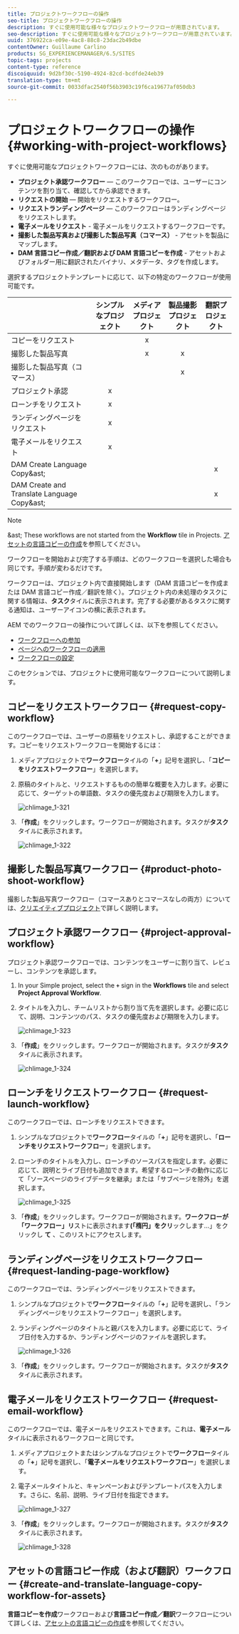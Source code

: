 ```yaml
---
title: プロジェクトワークフローの操作
seo-title: プロジェクトワークフローの操作
description: すぐに使用可能な様々なプロジェクトワークフローが用意されています。
seo-description: すぐに使用可能な様々なプロジェクトワークフローが用意されています。
uuid: 376922ca-e09e-4ac8-88c8-23dac2b49dbe
contentOwner: Guillaume Carlino
products: SG_EXPERIENCEMANAGER/6.5/SITES
topic-tags: projects
content-type: reference
discoiquuid: 9d2bf30c-5190-4924-82cd-bcdfde24eb39
translation-type: tm+mt
source-git-commit: 0033dfac2540f56b3903c19f6ca19677af050db3

---
```



# プロジェクトワークフローの操作{#working-with-project-workflows}

すぐに使用可能なプロジェクトワークフローには、次のものがあります。

* **プロジェクト承認ワークフロー** — このワークフローでは、ユーザーにコンテンツを割り当て、確認してから承認できます。
* **リクエストの開始** — 開始をリクエストするワークフロー。
* **リクエストランディングページ** — このワークフローはランディングページをリクエストします。
* **電子メールをリクエスト** - 電子メールをリクエストするワークフローです。
* **撮影した製品写真および撮影した製品写真（コマース）** - アセットを製品にマップします。
* **DAM 言語コピー作成／翻訳および DAM 言語コピーを作成** - アセットおよびフォルダー用に翻訳されたバイナリ、メタデータ、タグを作成します。

選択するプロジェクトテンプレートに応じて、以下の特定のワークフローが使用可能です。

|  | **シンプルなプロジェクト** | **メディアプロジェクト** | **製品撮影プロジェクト** | **翻訳プロジェクト** |
|---|:-:|:-:|:-:|:-:|
| コピーをリクエスト |  | x |  |  |
| 撮影した製品写真 |  | x | x |  |
| 撮影した製品写真（コマース） |  |  | x |  |
| プロジェクト承認 | x |  |  |  |
| ローンチをリクエスト | x |  |  |  |
| ランディングページをリクエスト | x |  |  |  |
| 電子メールをリクエスト | x |  |  |  |
| DAM Create Language Copy&amp;ast; |  |  |  | x |
| DAM Create and Translate Language Copy&amp;ast; |  |  |  | x |

>[!NOTE]
>
>&amp;ast; These workflows are not started from the **Workflow** tile in Projects. [アセットの言語コピーの作成](/help/sites-administering/tc-manage.md)を参照してください。

ワークフローを開始および完了する手順は、どのワークフローを選択した場合も同じです。手順が変わるだけです。

ワークフローは、プロジェクト内で直接開始します（DAM 言語コピーを作成または DAM 言語コピー作成／翻訳を除く）。プロジェクト内の未処理のタスクに関する情報は、**タスク**&#x200B;タイルに表示されます。完了する必要があるタスクに関する通知は、ユーザーアイコンの横に表示されます。

AEM でのワークフローの操作について詳しくは、以下を参照してください。

* [ワークフローへの参加](/help/sites-authoring/workflows-participating.md)
* [ページへのワークフローの適用](/help/sites-authoring/workflows-applying.md)
* [ワークフローの設定](/help/sites-administering/workflows.md)

このセクションでは、プロジェクトに使用可能なワークフローについて説明します。

## コピーをリクエストワークフロー {#request-copy-workflow}

このワークフローでは、ユーザーの原稿をリクエストし、承認することができます。コピーをリクエストワークフローを開始するには：

1. メディアプロジェクトで&#x200B;**ワークフロー**&#x200B;タイルの「**+**」記号を選択し、「**コピーをリクエストワークフロー**」を選択します。
1. 原稿のタイトルと、リクエストするものの簡単な概要を入力します。必要に応じて、ターゲットの単語数、タスクの優先度および期限を入力します。

   ![chlimage_1-321](assets/chlimage_1-321.png)

1. 「**作成**」をクリックします。ワークフローが開始されます。タスクが&#x200B;**タスク**&#x200B;タイルに表示されます。

   ![chlimage_1-322](assets/chlimage_1-322.png)

## 撮影した製品写真ワークフロー {#product-photo-shoot-workflow}

撮影した製品写真ワークフロー（コマースありとコマースなしの両方）については、[クリエイティブプロジェクト](/help/sites-authoring/managing-product-information.md)で詳しく説明します。

## プロジェクト承認ワークフロー {#project-approval-workflow}

プロジェクト承認ワークフローでは、コンテンツをユーザーに割り当て、レビューし、コンテンツを承認します。

1. In your Simple project, select the **`+`** sign in the **Workflows** tile and select **Project Approval Workflow**.
1. タイトルを入力し、チームリストから割り当て先を選択します。必要に応じて、説明、コンテンツのパス、タスクの優先度および期限を入力します。

   ![chlimage_1-323](assets/chlimage_1-323.png)

1. 「**作成**」をクリックします。ワークフローが開始されます。タスクが&#x200B;**タスク**&#x200B;タイルに表示されます。

   ![chlimage_1-324](assets/chlimage_1-324.png)

## ローンチをリクエストワークフロー {#request-launch-workflow}

このワークフローでは、ローンチをリクエストできます。

1. シンプルなプロジェクトで&#x200B;**ワークフロー**&#x200B;タイルの「**+**」記号を選択し、「**ローンチをリクエストワークフロー**」を選択します。
1. ローンチのタイトルを入力し、ローンチのソースパスを指定します。必要に応じて、説明とライブ日付も追加できます。希望するローンチの動作に応じて「ソースページのライブデータを継承」または「サブページを除外」を選択します。

   ![chlimage_1-325](assets/chlimage_1-325.png)

1. 「**作成**」をクリックします。ワークフローが開始されます。**ワークフローが「ワークフロー」リ**&#x200B;ストに表示されます&#x200B;**(「楕円」をクリ**&#x200B;ックします…」をクリックし **て** 、このリストにアクセスします。

## ランディングページをリクエストワークフロー {#request-landing-page-workflow}

このワークフローでは、ランディングページをリクエストできます。

1. シンプルなプロジェクトで&#x200B;**ワークフロー**&#x200B;タイルの「**+**」記号を選択し、「ランディングページをリクエストワークフロー」を選択します。
1. ランディングページのタイトルと親パスを入力します。必要に応じて、ライブ日付を入力するか、ランディングページのファイルを選択します。

   ![chlimage_1-326](assets/chlimage_1-326.png)

1. 「**作成**」をクリックします。ワークフローが開始されます。タスクが&#x200B;**タスク**&#x200B;タイルに表示されます。

## 電子メールをリクエストワークフロー {#request-email-workflow}

このワークフローでは、電子メールをリクエストできます。これは、**電子メール**&#x200B;タイルに表示されるワークフローと同じです。

1. メディアプロジェクトまたはシンプルなプロジェクトで&#x200B;**ワークフロー**&#x200B;タイルの「**+**」記号を選択し、「**電子メールをリクエストワークフロー**」を選択します。
1. 電子メールタイトルと、キャンペーンおよびテンプレートパスを入力します。さらに、名前、説明、ライブ日付を指定できます。

   ![chlimage_1-327](assets/chlimage_1-327.png)

1. 「**作成**」をクリックします。ワークフローが開始されます。タスクが&#x200B;**タスク**&#x200B;タイルに表示されます。

   ![chlimage_1-328](assets/chlimage_1-328.png)

## アセットの言語コピー作成（および翻訳）ワークフロー {#create-and-translate-language-copy-workflow-for-assets}

**言語コピーを作成**&#x200B;ワークフローおよび&#x200B;**言語コピー作成／翻訳**&#x200B;ワークフローについて詳しくは、[アセットの言語コピーの作成](/help/assets/translation-projects.md)を参照してください。
